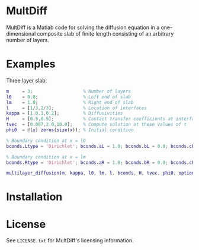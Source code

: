 MultDiff
========

MultDiff is a Matlab code for solving the diffusion equation in a one-dimensional 
composite slab of finite length consisting of an arbitrary number of layers.

Examples
========

Three layer slab:

```matlab
m     = 3;                   % Number of layers
l0    = 0.0;                 % Left end of slab
lm    = 1.0;                 % Right end of slab
l     = [1/3,2/3];           % Location of interfaces
kappa = [1,0.1,0.2];         % Diffusivities 
H     = [0.5,0.5];           % Contact transfer coefficients at interfaces
tvec  = [0.007,2.0,10.0];    % Compute solution at these values of t
phi0  = @(x) zeros(size(x)); % Initial condition

% Boundary condition at x = l0
bconds.Ltype = 'Dirichlet'; bconds.aL = 1.0; bconds.bL = 0.0; bconds.cL = 1.0;

% Boundary condition at x = lm
bconds.Rtype = 'Dirichlet'; bconds.aR = 1.0; bconds.bR = 0.0; bconds.cR = 0.0;

multilayer_diffusion(m, kappa, l0, lm, l, bconds, H, tvec, phi0, options)
```

Installation
============

License
=======

See `LICENSE.txt` for MultDiff's licensing information.
